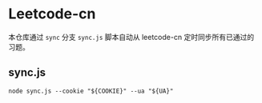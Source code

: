 # Leetcode-cn

本仓库通过 `sync` 分支 `sync.js` 脚本自动从 leetcode-cn 定时同步所有已通过的习题。

## sync.js

```shell
node sync.js --cookie "${COOKIE}" --ua "${UA}"
```

